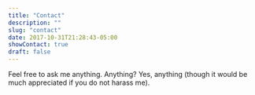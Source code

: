```yaml
---
title: "Contact"
description: ""
slug: "contact"
date: 2017-10-31T21:28:43-05:00
showContact: true
draft: false
---
```


Feel free to ask me anything. Anything? Yes, anything (though it would be much appreciated if you do not harass me).
